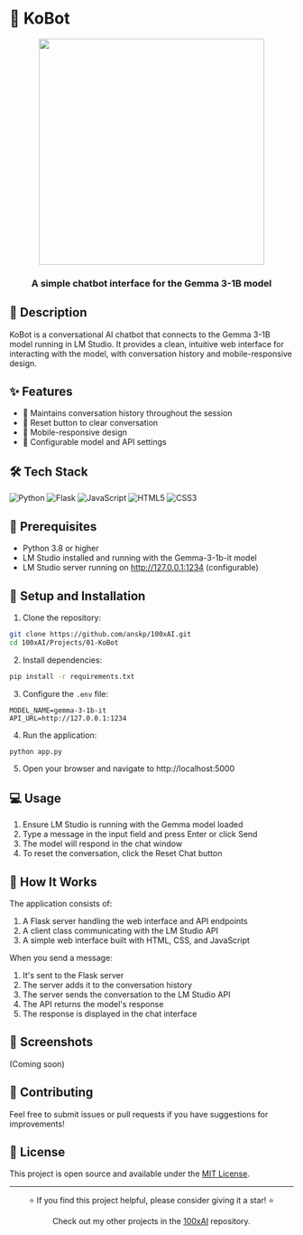 # 🤖 KoBot

<div align="center">
  <img src="https://media.giphy.com/media/v1.Y2lkPTc5MGI3NjExNWprbTRya2dxNmVwYTNiaW93Z2RscndmNW51aTJ2bnhjZmM5aGduYiZlcD12MV9pbnRlcm5hbF9naWZfYnlfaWQmY3Q9Zw/3o7bukPWLcXAMYlpHW/giphy.gif" width="400px">
  <h3>A simple chatbot interface for the Gemma 3-1B model</h3>
</div>

## 📝 Description

KoBot is a conversational AI chatbot that connects to the Gemma 3-1B model running in LM Studio. It provides a clean, intuitive web interface for interacting with the model, with conversation history and mobile-responsive design.

## ✨ Features

- 🔄 Maintains conversation history throughout the session
- 🔄 Reset button to clear conversation
- 📱 Mobile-responsive design
- 🔧 Configurable model and API settings

## 🛠️ Tech Stack

![Python](https://img.shields.io/badge/Python-3776AB?style=for-the-badge&logo=python&logoColor=white)
![Flask](https://img.shields.io/badge/Flask-000000?style=for-the-badge&logo=flask&logoColor=white)
![JavaScript](https://img.shields.io/badge/JavaScript-F7DF1E?style=for-the-badge&logo=javascript&logoColor=black)
![HTML5](https://img.shields.io/badge/HTML5-E34F26?style=for-the-badge&logo=html5&logoColor=white)
![CSS3](https://img.shields.io/badge/CSS3-1572B6?style=for-the-badge&logo=css3&logoColor=white)

## 🧰 Prerequisites

- Python 3.8 or higher
- LM Studio installed and running with the Gemma-3-1b-it model
- LM Studio server running on http://127.0.0.1:1234 (configurable)

## 🚀 Setup and Installation

1. Clone the repository:
```bash
git clone https://github.com/anskp/100xAI.git
cd 100xAI/Projects/01-KoBot
```

2. Install dependencies:
```bash
pip install -r requirements.txt
```

3. Configure the `.env` file:
```
MODEL_NAME=gemma-3-1b-it
API_URL=http://127.0.0.1:1234
```

4. Run the application:
```bash
python app.py
```

5. Open your browser and navigate to http://localhost:5000

## 💻 Usage

1. Ensure LM Studio is running with the Gemma model loaded
2. Type a message in the input field and press Enter or click Send
3. The model will respond in the chat window
4. To reset the conversation, click the Reset Chat button

## 🧠 How It Works

The application consists of:
1. A Flask server handling the web interface and API endpoints
2. A client class communicating with the LM Studio API
3. A simple web interface built with HTML, CSS, and JavaScript

When you send a message:
1. It's sent to the Flask server
2. The server adds it to the conversation history
3. The server sends the conversation to the LM Studio API
4. The API returns the model's response
5. The response is displayed in the chat interface

## 📸 Screenshots

(Coming soon)

## 🤝 Contributing

Feel free to submit issues or pull requests if you have suggestions for improvements!

## 📄 License

This project is open source and available under the [MIT License](LICENSE).

---

<div align="center">
  <p>⭐ If you find this project helpful, please consider giving it a star! ⭐</p>
  <p>Check out my other projects in the <a href="https://github.com/anskp/100xAI">100xAI</a> repository.</p>
</div>